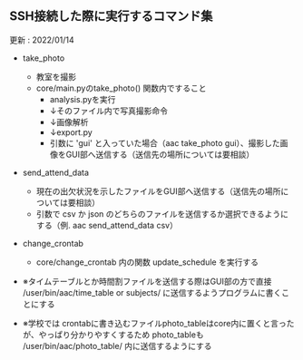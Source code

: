 ﻿## SSH接続した際に実行するコマンド集

更新 : 2022/01/14

 -  take_photo
	- 教室を撮影
	- core/main.pyのtake_photo() 関数内ですること
	 	- analysis.pyを実行
	    - ↓そのファイル内で写真撮影命令
	    - ↓画像解析
	 	- ↓export.py
        - 引数に 'gui' と入っていた場合（aac take_photo gui）、撮影した画像をGUI部へ送信する（送信先の場所については要相談）

- send_attend_data
    - 現在の出欠状況を示したファイルをGUI部へ送信する（送信先の場所については要相談）
    - 引数で csv か json のどちらのファイルを送信するか選択できるようにする（例. aac send_attend_data csv）

- change_crontab
    - core/change_crontab 内の関数 update_schedule を実行する

- ※タイムテーブルとか時間割ファイルを送信する際はGUI部の方で直接 /user/bin/aac/time_table or subjects/ に送信するようプログラムに書くことにする
- ※学校では crontabに書き込むファイルphoto_tableはcore内に置くと言ったが、やっぱり分かりやすくするため photo_tableも /user/bin/aac/photo_table/ 内に送信するようにする

